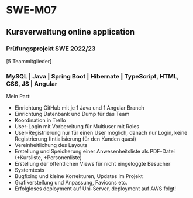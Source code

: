 # SWE-M07
## Kursverwaltung online application
### Prüfungsprojekt SWE 2022/23
[5 Teammitglieder]
### MySQL | Java | Spring Boot | Hibernate | TypeScript, HTML, CSS, JS | Angular


Mein Part:
- Einrichtung GitHub mit je 1 Java und 1 Angular Branch
- Einrichtung Datenbank und Dump für das Team
- Koordination in Trello
- User-Login mit Vorbereitung für Multiuser mit Roles
- User-Registrierung nur für einen User möglich, danach nur Login, keine Registrierung (Intialisierung für den Kunden quasi)
- Vereinheitlichung des Layouts
- Erstellung und Speicherung einer Anwesenheitsliste als PDF-Datei (+Kursliste, +Personenliste)
- Erstellung der öffentlichen Views für nicht eingeloggte Besucher
- Systemtests
- Bugfixing und kleine Korrekturen, Updates im Projekt
- Grafikerstellung und Anpassung, Favicons etc.
- Erfolgloses deployment auf Uni-Server, deployment auf AWS folgt!
